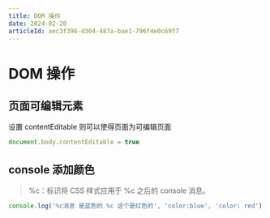 ```yaml
---
title: DOM 操作
date: 2024-02-20
articleId: aec3f396-d304-487a-bae1-796f4e0c69f7
---
```


# DOM 操作

## 页面可编辑元素

设置 contentEditable 则可以使得页面为可编辑页面

```js
document.body.contentEditable = true
```

## console 添加颜色

> %c：标识将 CSS 样式应用于 %c 之后的 console 消息。

```js
console.log('%c消息 是蓝色的 %c 这个是红色的', 'color:blue', 'color: red')
```
